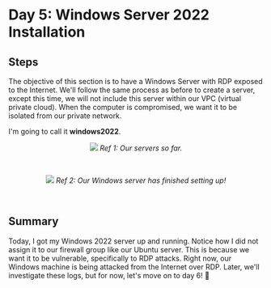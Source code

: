 # Day 5: Windows Server 2022 Installation
## Steps
The objective of this section is to have a Windows Server with RDP exposed to the Internet. We'll follow the same process as before to create a server, except this time, we will not include this server within our VPC (virtual private cloud). When the computer is compromised, we want it to be isolated from our private network. 

I'm going to call it **windows2022**.

<p align="center"><img src="https://i.imgur.com/NQyfpYA.png">
<i>Ref 1: Our servers so far.</i></p>
<br>

<p align="center"><img src="https://i.imgur.com/NF2Q2AR.png">
<i>Ref 2: Our Windows server has finished setting up!</i></p>
<br>

## Summary
Today, I got my Windows 2022 server up and running. Notice how I did not assign it to our firewall group like our Ubuntu server. This is because we want it to be vulnerable, specifically to RDP attacks. Right now, our Windows machine is being attacked from the Internet over RDP. Later, we'll investigate these logs, but for now, let's move on to day 6! 🌠
